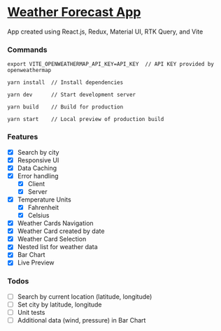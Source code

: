 # [Weather Forecast App](https://weather-forecast-sooty.vercel.app/)

App created using React.js, Redux, Material UI, RTK Query, and Vite

### Commands

```
export VITE_OPENWEATHERMAP_API_KEY=API_KEY  // API KEY provided by openweathermap

yarn install  // Install dependencies

yarn dev      // Start development server

yarn build    // Build for production

yarn start    // Local preview of production build
```

### Features

- [x] Search by city
- [x] Responsive UI
- [x] Data Caching
- [x] Error handling
  - [x] Client
  - [x] Server
- [x] Temperature Units
  - [x] Fahrenheit
  - [x] Celsius
- [x] Weather Cards Navigation
- [x] Weather Card created by date
- [x] Weather Card Selection
- [x] Nested list for weather data
- [x] Bar Chart
- [x] Live Preview

### Todos

- [ ] Search by current location (latitude, longitude)
- [ ] Set city by latitude, longitude
- [ ] Unit tests
- [ ] Additional data (wind, pressure) in Bar Chart
